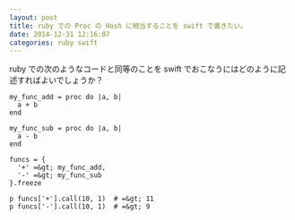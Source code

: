 ```yaml
---
layout: post
title: ruby での Proc の Hash に相当することを swift で書きたい。
date: 2014-12-31 12:16:07
categories: ruby swift
---
```

<p>ruby での次のようなコードと同等のことを swift でおこなうにはどのように記述すればよいでしょうか？</p>

```
my_func_add = proc do |a, b|
  a + b
end

my_func_sub = proc do |a, b|
  a - b
end

funcs = {
  '+' =&gt; my_func_add,
  '-' =&gt; my_func_sub
}.freeze

p funcs['+'].call(10, 1)  # =&gt; 11
p funcs['-'].call(10, 1)  # =&gt; 9
```
